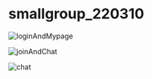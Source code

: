 # smallgroup_220310

![loginAndMypage](https://user-images.githubusercontent.com/61033957/163568446-4236ea57-708f-404a-8c60-17135309a450.gif)

![joinAndChat](https://user-images.githubusercontent.com/61033957/163568429-1f7a1af3-78da-49fc-a7c0-03959309440e.gif)

![chat](https://user-images.githubusercontent.com/61033957/163568462-fd57925d-2abe-419f-b154-58f2309276df.gif)
